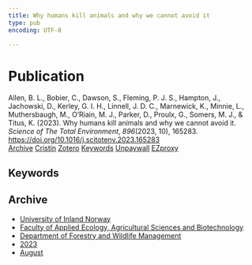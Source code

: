 ```yaml
---
title: Why humans kill animals and why we cannot avoid it
type: pub
encoding: UTF-8

---
```

<h1>Publication</h1>
<article id="csl-bib-container-UPT2N3QV" class="csl-bib-container">
  <div class="csl-bib-body"> <div class="csl-entry">Allen, B. L., Bobier, C., Dawson, S., Fleming, P. J. S., Hampton, J., Jachowski, D., Kerley, G. I. H., Linnell, J. D. C., Marnewick, K., Minnie, L., Muthersbaugh, M., O’Riain, M. J., Parker, D., Proulx, G., Somers, M. J., &#38; Titus, K. (2023). Why humans kill animals and why we cannot avoid it. <i>Science of The Total Environment</i>, <i>896</i>(2023, 10), 165283. <a href="https://doi.org/10.1016/j.scitotenv.2023.165283">https://doi.org/10.1016/j.scitotenv.2023.165283</a></div> </div>
  <div class="csl-bib-buttons">
    <a href="#taxonomy-article-UPT2N3QV" alt="archive" class="csl-bib-button">Archive</a>
    <a href="https://app.cristin.no/results/show.jsf?id=2166326" alt="Cristin" class="csl-bib-button">Cristin</a>
    <a href="http://zotero.org/groups/5881554/items/UPT2N3QV" alt="Zotero" class="csl-bib-button">Zotero</a>
    <a href="#keywords-article-UPT2N3QV" alt="keywords" class="csl-bib-button">Keywords</a>
    <a href="https://doi.org/10.1016/j.scitotenv.2023.165283" alt="Unpaywall" class="csl-bib-button">Unpaywall</a>
    <a href="https://doi.org/10.1016/j.scitotenv.2023.165283" alt="EZproxy" class="csl-bib-button">EZproxy</a>
  </div>
  <div id="csl-bib-meta-container-UPT2N3QV"></div>
</article>
<div id="csl-bib-meta-UPT2N3QV" class="csl-bib-meta">
  <article id="keywords-article-UPT2N3QV" class="keywords-article">
    <h1>Keywords</h1>
    
  </article>
  <article id="taxonomy-article-UPT2N3QV" class="taxonomy-article">
    <h1>Archive</h1>
    <ul>
      <li><a href="{{< params subfolder >}}en/archive/?key=3DCRN523">University of Inland Norway</a></li>
      <li><a href="{{< params subfolder >}}en/archive/?key=T77LXH6D">Faculty of Applied Ecology, Agricultural Sciences and Biotechnology</a></li>
      <li><a href="{{< params subfolder >}}en/archive/?key=7TRARPE3">Department of Forestry and Wildlife Management</a></li>
      <li><a href="{{< params subfolder >}}en/archive/?key=WXLLSUEU">2023</a></li>
      <li><a href="{{< params subfolder >}}en/archive/?key=HN7NQVIT">August</a></li>
    </ul>
  </article>
</div>
